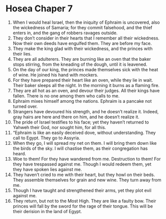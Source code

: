 ﻿
# Hosea Chaper 7
1. When I would heal Israel, then the iniquity of Ephraim is uncovered, also the wickedness of Samaria; for they commit falsehood, and the thief enters in, and the gang of robbers ravages outside. 
2. They don’t consider in their hearts that I remember all their wickedness. Now their own deeds have engulfed them. They are before my face. 
3. They make the king glad with their wickedness, and the princes with their lies. 
4. They are all adulterers. They are burning like an oven that the baker stops stirring, from the kneading of the dough, until it is leavened. 
5. On the day of our king, the princes made themselves sick with the heat of wine. He joined his hand with mockers. 
6. For they have prepared their heart like an oven, while they lie in wait. Their baker sleeps all the night. In the morning it burns as a flaming fire. 
7. They are all hot as an oven, and devour their judges. All their kings have fallen. There is no one among them who calls to me. 
8. Ephraim mixes himself among the nations. Ephraim is a pancake not turned over. 
9. Strangers have devoured his strength, and he doesn’t realize it. Indeed, gray hairs are here and there on him, and he doesn’t realize it. 
10. The pride of Israel testifies to his face; yet they haven’t returned to Yahweh their God, nor sought him, for all this. 
11. “Ephraim is like an easily deceived dove, without understanding. They call to Egypt. They go to Assyria. 
12. When they go, I will spread my net on them. I will bring them down like the birds of the sky. I will chastise them, as their congregation has heard. 
13. Woe to them! For they have wandered from me. Destruction to them! For they have trespassed against me. Though I would redeem them, yet they have spoken lies against me. 
14. They haven’t cried to me with their heart, but they howl on their beds. They assemble themselves for grain and new wine. They turn away from me. 
15. Though I have taught and strengthened their arms, yet they plot evil against me. 
16. They return, but not to the Most High. They are like a faulty bow. Their princes will fall by the sword for the rage of their tongue. This will be their derision in the land of Egypt. 
